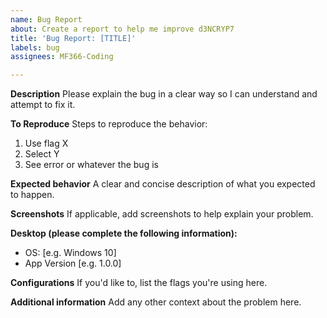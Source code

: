 ```yaml
--- 
name: Bug Report 
about: Create a report to help me improve d3NCRYP7 
title: 'Bug Report: [TITLE]' 
labels: bug 
assignees: MF366-Coding 

--- 
```


**Description** 
Please explain the bug in a clear way so I can understand and attempt to fix it.  

**To Reproduce** 
Steps to reproduce the behavior: 
1. Use flag X
2. Select Y
3. See error or whatever the bug is 

**Expected behavior** 
A clear and concise description of what you expected to happen. 

**Screenshots** 
If applicable, add screenshots to help explain your problem. 

**Desktop (please complete the following information):** 
- OS: [e.g. Windows 10] 
- App Version [e.g. 1.0.0] 

**Configurations** 
If you'd like to, list the flags you're using here.  

**Additional information** 
Add any other context about the problem here.
